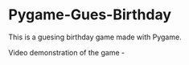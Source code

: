 # Pygame-Gues-Birthday
This is a guesing birthday game made with Pygame.

Video demonstration of the game -
